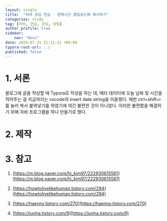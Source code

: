 ```yaml
---
layout: single
title:  "자바 코딩 연습 - 현재시간 클립보드에 복사하기"
categories: study
tag: [자바, 연습, 코딩, 유틸]
author_profile: true
sidebar:
    nav: "docs"
date: 2024-07-31 21:11:31 +09:00
typora-root-url: ../
published: false
---
```








# 1. 서론

블로그에 글을 작성할 때 Typora로 작성을 하는 데, 메타 데이터에 오늘 날짜 및 시간을 적어주는 걸 지금까지는 vscode의 insert date string을 이용했다. 매번 ctrl+shift+i를 눌러 복사 붙여넣기를 하였기에 여간 불편한 것이 아니었다. 이러한 불편함을 해결하기 위해 자바 프로그램을 하나 만들기로 했다.



# 2. 제작



# 3. 참고

1. [https://m.blog.naver.com/hj_kim97/222930615561](https://m.blog.naver.com/hj_kim97/222930615561)

2. [https://howtolivelikehuman.tistory.com/294](https://howtolivelikehuman.tistory.com/294)

3. [https://haenny.tistory.com/270](https://haenny.tistory.com/270)

4. [https://junha.tistory.com/9](https://junha.tistory.com/9)

   

